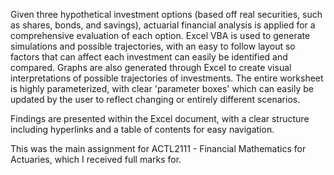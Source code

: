 Given three hypothetical investment options (based off real securities, such as shares, bonds, and savings), actuarial financial analysis is applied for a comprehensive evaluation of each option. Excel VBA is used to generate simulations
and possible trajectories, with an easy to follow layout so factors that can affect each investment can easily be identified and compared. Graphs are also generated through Excel to create visual interpretations of possible trajectories of investments.
The entire worksheet is highly parameterized, with clear 'parameter boxes' which can easily be updated by the user to reflect changing or entirely different scenarios.

Findings are presented within the Excel document, with a clear structure including hyperlinks and a table of contents for easy navigation. 

This was the main assignment for ACTL2111 - Financial Mathematics for Actuaries, which I received full marks for.
